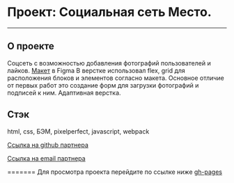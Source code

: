 # Проект: Социальная сеть Место.
------
## О проекте
Соцсеть с возможностью добавления фотографий пользователей и лайков.
[Макет](https://www.figma.com/file/6O4811T8kDFAjnIPfnQbdq/JavaScript.-Sprint-4-(Copy)?node-id=28212%3A155) в Figma
В верстке использовал flex, grid для расположения блоков и элементов согласно макета. Основное отличие от первых работ это создание форм для загрузки фотографий и подписей к ним. Адаптивная верстка.

## Стэк
html, css, БЭМ, pixelperfect, javascript, webpack

[Ссылка на github партнера](https://github.com/Shoomec74)

[Ссылка на email партнера](sh00mec@yandex.ru)

=======
Для просмотра проекта перейдите по ссылке ниже
[gh-pages](https://kapitan4ever.github.io/mesto-project)
